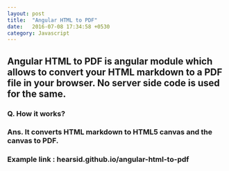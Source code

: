 ```yaml
---
layout: post
title:  "Angular HTML to PDF"
date:   2016-07-08 17:34:58 +0530
category: Javascript
---
```


## Angular HTML to PDF is angular module which allows to convert your HTML markdown to a PDF file in your browser. No server side code is used for the same.

### Q. How it works?
### Ans. It converts HTML markdown to HTML5 canvas and the canvas to PDF.

### Example link : hearsid.github.io/angular-html-to-pdf
